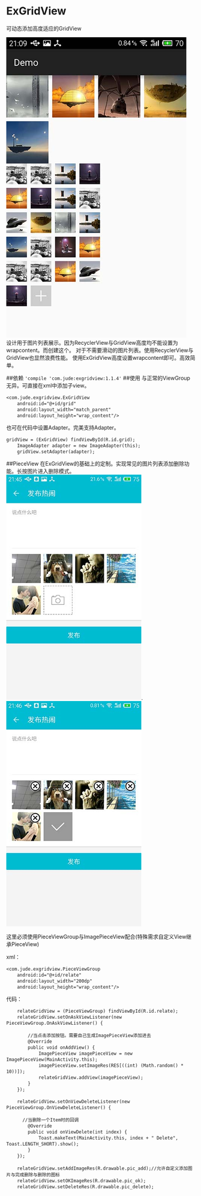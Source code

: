 # ExGridView
可动态添加高度适应的GridView

![screenshot](https://raw.githubusercontent.com/Jude95/ExGridView/master/screenshot.jpg)  
设计用于图片列表展示。因为RecyclerView与GridView高度均不能设置为wrapcontent。而创建这个。
对于不需要滑动的图片列表。使用RecyclerView与GridView也显然浪费性能。
使用ExGridView高度设置wrapcontent即可。高效简单。   

##依赖
`'compile 'com.jude:exgridview:1.1.4'`
##使用
与正常的ViewGroup无异。可直接在xml中添加子view。

    <com.jude.exgridview.ExGridView
        android:id="@+id/grid"
        android:layout_width="match_parent"
        android:layout_height="wrap_content"/>

也可在代码中设置Adapter。完美支持Adapter。

    gridView = (ExGridView) findViewById(R.id.grid);
        ImageAdapter adapter = new ImageAdapter(this);
        gridView.setAdapter(adapter);


##PieceView
在ExGridView的基础上的定制。实现常见的图片列表添加删除功能。长按图片进入删除模式。
![screenshot](https://raw.githubusercontent.com/Jude95/ExGridView/master/pieceview1.jpg).![screenshot](https://raw.githubusercontent.com/Jude95/ExGridView/master/pieceview2.jpg)   

这里必须使用PieceViewGroup与ImagePieceView配合(特殊需求自定义View继承PieceView)  

xml：  

    <com.jude.exgridview.PieceViewGroup
        android:id="@+id/relate"
        android:layout_width="200dp"
        android:layout_height="wrap_content"/>
        

代码：

        relateGridView = (PieceViewGroup) findViewById(R.id.relate);
        relateGridView.setOnAskViewListener(new PieceViewGroup.OnAskViewListener() {
        
            //当点击添加按钮。需要自己生成ImagePieceView添加进去
            @Override
            public void onAddView() {
                ImagePieceView imagePieceView = new ImagePieceView(MainActivity.this);
                imagePieceView.setImageRes(RES[((int) (Math.random() * 10))]);
                relateGridView.addView(imagePieceView);
            }
        });
        
        relateGridView.setOnViewDeleteListener(new PieceViewGroup.OnViewDeleteListener() {
        
          //当删除一个Item时的回调
            @Override
            public void onViewDelete(int index) {
                Toast.makeText(MainActivity.this, index + " Delete", Toast.LENGTH_SHORT).show();
            }
        });
        
        relateGridView.setAddImageRes(R.drawable.pic_add);//允许自定义添加图片与完成删除与删除的图标
        relateGridView.setOKImageRes(R.drawable.pic_ok);
        relateGridView.setDeleteRes(R.drawable.pic_delete);
